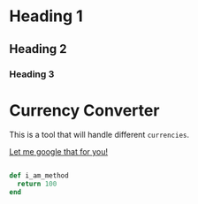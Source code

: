 # Heading 1
## Heading 2
### Heading 3

# Currency Converter

This is a tool that will handle different `currencies`.


[Let me google that for you!](google.com)


```ruby

def i_am_method
  return 100
end


```
